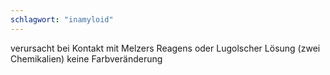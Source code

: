 ```yaml
---
schlagwort: "inamyloid"
---
```

verursacht bei Kontakt mit Melzers Reagens oder Lugolscher Lösung (zwei Chemikalien) keine Farbveränderung

